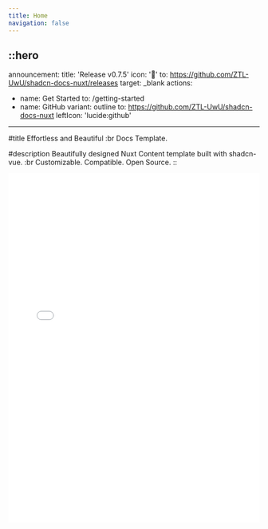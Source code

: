 ```yaml
---
title: Home
navigation: false
---
```


## ::hero

announcement:
title: 'Release v0.7.5'
icon: '🎉'
to: https://github.com/ZTL-UwU/shadcn-docs-nuxt/releases
target: \_blank
actions:

- name: Get Started
  to: /getting-started
- name: GitHub
  variant: outline
  to: https://github.com/ZTL-UwU/shadcn-docs-nuxt
  leftIcon: 'lucide:github'

---

#title
Effortless and Beautiful :br Docs Template.

#description
Beautifully designed Nuxt Content template built with shadcn-vue. :br Customizable. Compatible. Open Source.
::

<div class="border rounded-lg shadow-md">
  <iframe src="/getting-started/introduction" height="700" width="100%" class="rounded-lg" scrolling="no" frameborder="0">
</div>
